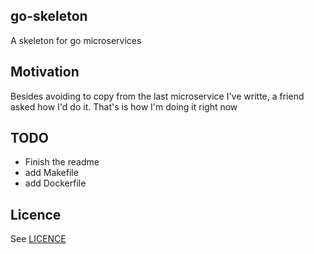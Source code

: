 go-skeleton
-----------
A skeleton for go microservices


## Motivation
Besides avoiding to copy from the last microservice I've writte, a friend asked how I'd do it.
That's is how I'm doing it right now

## TODO

 - Finish the readme
 - add Makefile
 - add Dockerfile
 
## Licence
See [LICENCE](LICENSE)
 
